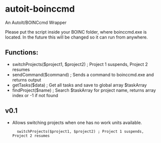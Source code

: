 # autoit-boinccmd
An AutoIt/BOINCcmd Wrapper

Please put the script inside your BOINC folder, where boinccmd.exe is located. In the future this will be changed so
it can run from anywhere.

Functions:
----------
  * switchProjects($project1, $project2) ; Project 1 suspends, Project 2 resumes
  * sendCommand($command) ; Sends a command to boinccmd.exe and returns output
  * getTasks($data) ; Get all tasks and save to global array $taskArray
  * findProject($name) ; Search $taskArray for project name, returns array index or -1 if not found

v0.1
----------
  * Allows switching projects when one has no work units available.  
    ```
      switchProjects($project1, $project2) ; Project 1 suspends, Project 2 resumes
    ```

